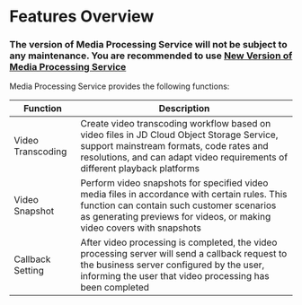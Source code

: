 # Features Overview
### The version of Media Processing Service will not be subject to any maintenance. You are recommended to use [New Version of Media Processing Service](https://docs.jdcloud.com/cn/media-processing-service/introduction/product-overview)

Media Processing Service provides the following functions:

|Function|Description|
|-|-|
|Video Transcoding|Create video transcoding workflow based on video files in JD Cloud Object Storage Service, support mainstream formats, code rates and resolutions, and can adapt video requirements of different playback platforms|
|Video Snapshot|Perform video snapshots for specified video media files in accordance with certain rules. This function can contain such customer scenarios as generating previews for videos, or making video covers with snapshots|
|Callback Setting| After video processing is completed, the video processing server will send a callback request to the business server configured by the user, informing the user that video processing has been completed|
